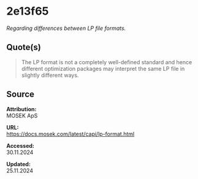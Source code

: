 # 2e13f65

_Regarding differences between LP file formats._

## Quote(s)

> The LP format is not a completely well-defined standard and hence different optimization packages may interpret the same LP file in slightly different ways.

## Source

**Attribution:**  
MOSEK ApS

**URL:**  
https://docs.mosek.com/latest/capi/lp-format.html

**Accessed:**  
30.11.2024

**Updated:**  
25.11.2024
